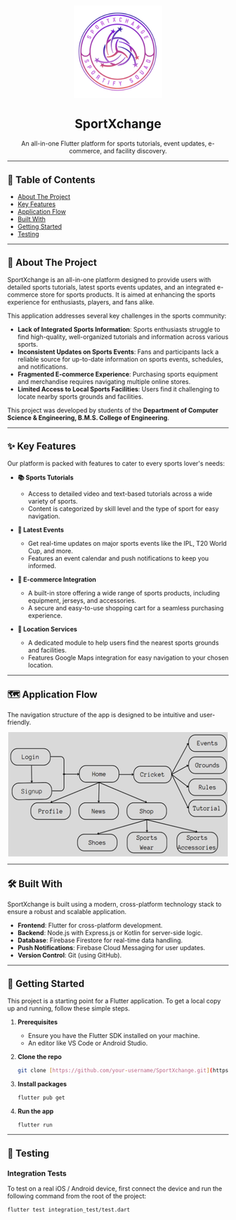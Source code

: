 
<p align="center">
  <img src="https://raw.githubusercontent.com/Akshith-M-Naik/SportXchange/main/assets/images/adaptive_foreground_icon.png" alt="SportXchange Logo" width="200"/>

</p>

<h1 align="center">SportXchange</h1>

<p align="center">
  An all-in-one Flutter platform for sports tutorials, event updates, e-commerce, and facility discovery.
</p>

---

## 📖 Table of Contents

-   [About The Project](#about-the-project)
-   [Key Features](#key-features)
-   [Application Flow](#application-flow)
-   [Built With](#built-with)
-   [Getting Started](#getting-started)
-   [Testing](#testing)

---

## 🎯 About The Project

SportXchange is an all-in-one platform designed to provide users with detailed sports tutorials, latest sports events updates, and an integrated e-commerce store for sports products. It is aimed at enhancing the sports experience for enthusiasts, players, and fans alike.

This application addresses several key challenges in the sports community:
* **Lack of Integrated Sports Information**: Sports enthusiasts struggle to find high-quality, well-organized tutorials and information across various sports.
* **Inconsistent Updates on Sports Events**: Fans and participants lack a reliable source for up-to-date information on sports events, schedules, and notifications.
* **Fragmented E-commerce Experience**: Purchasing sports equipment and merchandise requires navigating multiple online stores.
* **Limited Access to Local Sports Facilities**: Users find it challenging to locate nearby sports grounds and facilities.

This project was developed by students of the **Department of Computer Science & Engineering, B.M.S. College of Engineering**.

---

## ✨ Key Features

Our platform is packed with features to cater to every sports lover's needs:

* **📚 Sports Tutorials**
    * Access to detailed video and text-based tutorials across a wide variety of sports.
    * Content is categorized by skill level and the type of sport for easy navigation.

* **📅 Latest Events**
    * Get real-time updates on major sports events like the IPL, T20 World Cup, and more.
    * Features an event calendar and push notifications to keep you informed.

* **🛒 E-commerce Integration**
    * A built-in store offering a wide range of sports products, including equipment, jerseys, and accessories.
    * A secure and easy-to-use shopping cart for a seamless purchasing experience.

* **📍 Location Services**
    * A dedicated module to help users find the nearest sports grounds and facilities.
    * Features Google Maps integration for easy navigation to your chosen location.

---

## 🗺️ Application Flow

The navigation structure of the app is designed to be intuitive and user-friendly.


<p align="center">
  <img src="https://raw.githubusercontent.com/Akshith-M-Naik/SportXchange/main/assets/images/image.png" alt="SportXchange Logo" width="500"/>

</p>

---

## 🛠️ Built With

SportXchange is built using a modern, cross-platform technology stack to ensure a robust and scalable application.

* **Frontend**: Flutter for cross-platform development.
* **Backend**: Node.js with Express.js or Kotlin for server-side logic.
* **Database**: Firebase Firestore for real-time data handling.
* **Push Notifications**: Firebase Cloud Messaging for user updates.
* **Version Control**: Git (using GitHub).

---

## 🚀 Getting Started

This project is a starting point for a Flutter application. To get a local copy up and running, follow these simple steps.

1.  **Prerequisites**
    * Ensure you have the Flutter SDK installed on your machine.
    * An editor like VS Code or Android Studio.

2.  **Clone the repo**
    ```sh
    git clone [https://github.com/your-username/SportXchange.git](https://github.com/your-username/SportXchange.git)
    ```
3.  **Install packages**
    ```sh
    flutter pub get
    ```
4.  **Run the app**
    ```sh
    flutter run
    ```

---

## 🧪 Testing

### Integration Tests

To test on a real iOS / Android device, first connect the device and run the following command from the root of the project:

```bash
flutter test integration_test/test.dart
